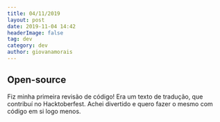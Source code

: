 ```yaml
---
title: 04/11/2019
layout: post
date: 2019-11-04 14:42
headerImage: false
tag: dev 
category: dev
author: giovanamorais
---
```


## Open-source

Fiz minha primeira revisão de código! Era um texto de tradução, que contribuí 
no Hacktoberfest. Achei divertido e quero fazer o mesmo com código em si logo
menos.
